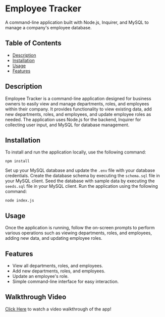 # Employee Tracker

A command-line application built with Node.js, Inquirer, and MySQL to manage a company's employee database.

## Table of Contents

- [Description](#description)
- [Installation](#installation)
- [Usage](#usage)
- [Features](#features)

## Description

Employee Tracker is a command-line application designed for business owners to easily view and manage departments, roles, and employees within their company. It provides functionality to view existing data, add new departments, roles, and employees, and update employee roles as needed. The application uses Node.js for the backend, Inquirer for collecting user input, and MySQL for database management.

## Installation

To install and run the application locally, use the following command:

```
npm install
```

Set up your MySQL database and update the `.env` file with your database credentials.
Create the database schema by executing the `schema.sql` file in your MySQL client.
Seed the database with sample data by executing the `seeds.sql` file in your MySQL client.
Run the application using the following command:

```
node index.js
```

## Usage

Once the application is running, follow the on-screen prompts to perform various operations such as viewing departments, roles, and employees, adding new data, and updating employee roles.

## Features

- View all departments, roles, and employees.
- Add new departments, roles, and employees.
- Update an employee's role.
- Simple command-line interface for easy interaction.

## Walkthrough Video

[Click Here](https://drive.google.com/file/d/1mXw5UCcrHlXZd1U8CcjKuT-2Y1X-eIkr/view?usp=sharing) to watch a video walkthrough of the app!
